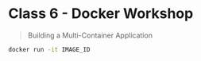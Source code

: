 # Class 6 - Docker Workshop

> Building a Multi-Container Application

```bash
docker run -it IMAGE_ID
```

